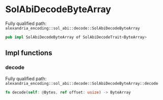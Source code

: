 # SolAbiDecodeByteArray

Fully qualified path: `alexandria_encoding::sol_abi::decode::SolAbiDecodeByteArray`

```rust
pub impl SolAbiDecodeByteArray of SolAbiDecodeTrait<ByteArray>
```

## Impl functions

### decode

Fully qualified path: `alexandria_encoding::sol_abi::decode::SolAbiDecodeByteArray::decode`

```rust
fn decode(self: @Bytes, ref offset: usize) -> ByteArray
```

